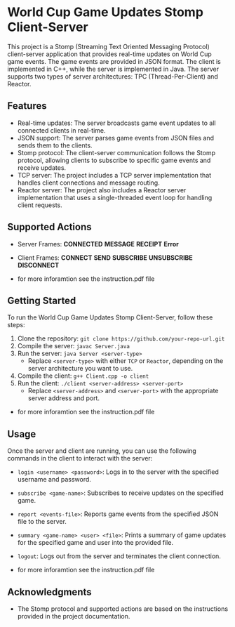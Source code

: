 # World Cup Game Updates Stomp Client-Server

This project is a Stomp (Streaming Text Oriented Messaging Protocol) client-server application that provides real-time updates on World Cup game events. The game events are provided in JSON format. The client is implemented in C++, while the server is implemented in Java. The server supports two types of server architectures: TPC (Thread-Per-Client) and Reactor.

## Features

- Real-time updates: The server broadcasts game event updates to all connected clients in real-time.
- JSON support: The server parses game events from JSON files and sends them to the clients.
- Stomp protocol: The client-server communication follows the Stomp protocol, allowing clients to subscribe to specific game events and receive updates.
- TCP server: The project includes a TCP server implementation that handles client connections and message routing.
- Reactor server: The project also includes a Reactor server implementation that uses a single-threaded event loop for handling client requests.

## Supported Actions

- Server Frames:
**CONNECTED**
**MESSAGE**
**RECEIPT**
**Error**
- Client Frames:
**CONNECT**
**SEND**
**SUBSCRIBE**
**UNSUBSCRIBE**
**DISCONNECT**

- for more inforamtion see the instruction.pdf file

## Getting Started

To run the World Cup Game Updates Stomp Client-Server, follow these steps:

1. Clone the repository: `git clone https://github.com/your-repo-url.git`
2. Compile the server: `javac Server.java`
3. Run the server: `java Server <server-type>`
   - Replace `<server-type>` with either `TCP` or `Reactor`, depending on the server architecture you want to use.
4. Compile the client: `g++ Client.cpp -o client`
5. Run the client: `./client <server-address> <server-port>`
   - Replace `<server-address>` and `<server-port>` with the appropriate server address and port.

- for more inforamtion see the instruction.pdf file

## Usage

Once the server and client are running, you can use the following commands in the client to interact with the server:

- `login <username> <password>`: Logs in to the server with the specified username and password.
- `subscribe <game-name>`: Subscribes to receive updates on the specified game.
- `report <events-file>`: Reports game events from the specified JSON file to the server.
- `summary <game-name> <user> <file>`: Prints a summary of game updates for the specified game and user into the provided file.
- `logout`: Logs out from the server and terminates the client connection.

- for more inforamtion see the instruction.pdf file


## Acknowledgments

- The Stomp protocol and supported actions are based on the instructions provided in the project documentation.

